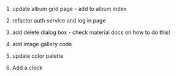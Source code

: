 1. update album grid page - add to album index

2. refactor auth service and log in page

3. add delete dialog box - check material docs on how to do this!

4. add image gallery code

5. update color palette

6. Add a clock






